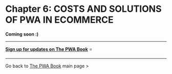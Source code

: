 # Chapter 6: COSTS AND SOLUTIONS OF PWA IN ECOMMERCE


**Coming soon :)**



------


**[Sign up for updates on The PWA Book](https://divante.com/pwabook#form)** ⭐️    


------

 
Go back to [The PWA Book](https://divante.com/pwabook) main page >
